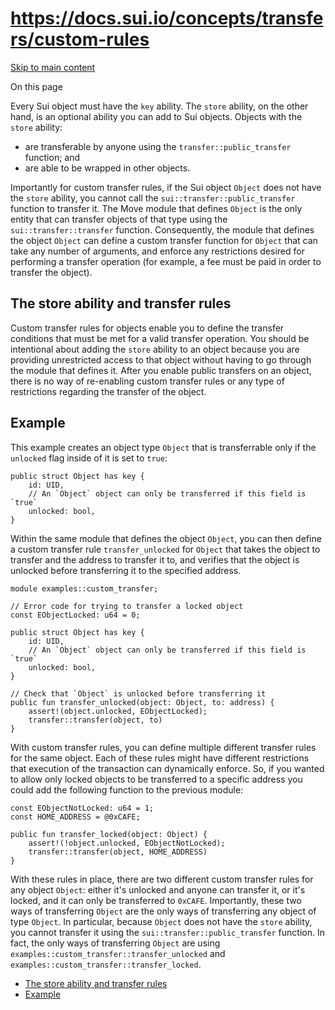 # https://docs.sui.io/concepts/transfers/custom-rules

[Skip to main content](https://docs.sui.io/concepts/transfers/custom-rules#__docusaurus_skipToContent_fallback)

On this page

Every Sui object must have the `key` ability. The `store` ability, on the other hand, is an optional ability you can add to Sui objects. Objects with the `store` ability:

- are transferable by anyone using the `transfer::public_transfer` function; and
- are able to be wrapped in other objects.

Importantly for custom transfer rules, if the Sui object `Object` does not have the `store` ability, you cannot call the `sui::transfer::public_transfer` function to transfer it. The Move module that defines `Object` is the only entity that can transfer objects of that type using the `sui::transfer::transfer` function. Consequently, the module that defines the object `Object` can define a custom transfer function for `Object` that can take any number of arguments, and enforce any restrictions desired for performing a transfer operation (for example, a fee must be paid in order to transfer the object).

## The store ability and transfer rules [​](https://docs.sui.io/concepts/transfers/custom-rules\#the-store-ability-and-transfer-rules "Direct link to The store ability and transfer rules")

Custom transfer rules for objects enable you to define the transfer conditions that must be met for a valid transfer operation. You should be intentional about adding the `store` ability to an object because you are providing unrestricted access to that object without having to go through the module that defines it. After you enable public transfers on an object, there is no way of re-enabling custom transfer rules or any type of restrictions regarding the transfer of the object.

## Example [​](https://docs.sui.io/concepts/transfers/custom-rules\#example "Direct link to Example")

This example creates an object type `Object` that is transferrable only if the `unlocked` flag inside of it is set to `true`:

```codeBlockLines_p187
public struct Object has key {
    id: UID,
    // An `Object` object can only be transferred if this field is `true`
    unlocked: bool,
}

```

Within the same module that defines the object `Object`, you can then define a custom transfer rule `transfer_unlocked` for `Object` that takes the object to transfer and the address to transfer it to, and verifies that the object is unlocked before transferring it to the specified address.

```codeBlockLines_p187
module examples::custom_transfer;

// Error code for trying to transfer a locked object
const EObjectLocked: u64 = 0;

public struct Object has key {
    id: UID,
    // An `Object` object can only be transferred if this field is `true`
    unlocked: bool,
}

// Check that `Object` is unlocked before transferring it
public fun transfer_unlocked(object: Object, to: address) {
    assert!(object.unlocked, EObjectLocked);
    transfer::transfer(object, to)
}

```

With custom transfer rules, you can define multiple different transfer rules for the same object. Each of these rules might have different restrictions that execution of the transaction can dynamically enforce. So, if you wanted to allow only locked objects to be transferred to a specific address you could add the following function to the previous module:

```codeBlockLines_p187
const EObjectNotLocked: u64 = 1;
const HOME_ADDRESS = @0xCAFE;

public fun transfer_locked(object: Object) {
    assert!(!object.unlocked, EObjectNotLocked);
    transfer::transfer(object, HOME_ADDRESS)
}

```

With these rules in place, there are two different custom transfer rules for any object `Object`: either it's unlocked and anyone can transfer it, or it's locked, and it can only be transferred to `0xCAFE`. Importantly, these two ways of transferring `Object` are the only ways of transferring any object of type `Object`. In particular, because `Object` does not have the `store` ability, you cannot transfer it using the `sui::transfer::public_transfer` function. In fact, the only ways of transferring `Object` are using `examples::custom_transfer::transfer_unlocked` and `examples::custom_transfer::transfer_locked`.

- [The store ability and transfer rules](https://docs.sui.io/concepts/transfers/custom-rules#the-store-ability-and-transfer-rules)
- [Example](https://docs.sui.io/concepts/transfers/custom-rules#example)
